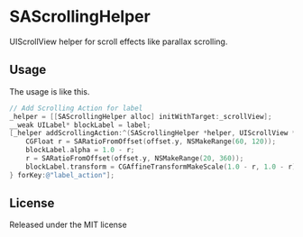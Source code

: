 SAScrollingHelper
==================

UIScrollView helper for scroll effects like parallax scrolling.

## Usage

The usage is like this.

```objective-c  
// Add Scrolling Action for label
_helper = [[SAScrollingHelper alloc] initWithTarget:_scrollView];
__weak UILabel* blockLabel = label;
[_helper addScrollingAction:^(SAScrollingHelper *helper, UIScrollView *view, CGPoint offset) {
    CGFloat r = SARatioFromOffset(offset.y, NSMakeRange(60, 120));
    blockLabel.alpha = 1.0 - r;
    r = SARatioFromOffset(offset.y, NSMakeRange(20, 360));
    blockLabel.transform = CGAffineTransformMakeScale(1.0 - r, 1.0 - r);
} forKey:@"label_action"];
```

## License

Released under the MIT license